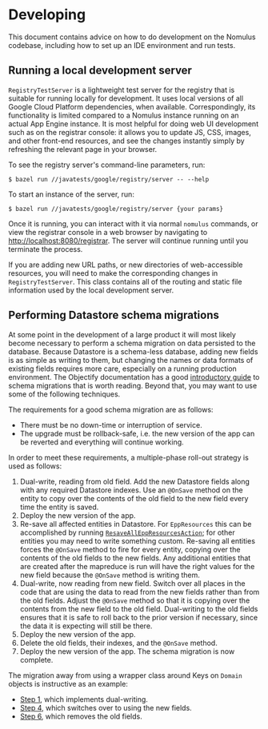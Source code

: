 # Developing

This document contains advice on how to do development on the Nomulus codebase,
including how to set up an IDE environment and run tests.

## Running a local development server

`RegistryTestServer` is a lightweight test server for the registry that is
suitable for running locally for development. It uses local versions of all
Google Cloud Platform dependencies, when available. Correspondingly, its
functionality is limited compared to a Nomulus instance running on an actual App
Engine instance. It is most helpful for doing web UI development such as on the
registrar console: it allows you to update JS, CSS, images, and other front-end
resources, and see the changes instantly simply by refreshing the relevant page
in your browser.

To see the registry server's command-line parameters, run:

```shell
$ bazel run //javatests/google/registry/server -- --help
```

To start an instance of the server, run:

```shell
$ bazel run //javatests/google/registry/server {your params}
```

Once it is running, you can interact with it via normal `nomulus` commands, or
view the registrar console in a web browser by navigating to
[http://localhost:8080/registrar](http://localhost:8080/registrar). The server
will continue running until you terminate the process.

If you are adding new URL paths, or new directories of web-accessible resources,
you will need to make the corresponding changes in `RegistryTestServer`. This
class contains all of the routing and static file information used by the local
development server.

## Performing Datastore schema migrations

At some point in the development of a large product it will most likely become
necessary to perform a schema migration on data persisted to the database.
Because Datastore is a schema-less database, adding new fields is as simple as
writing to them, but changing the names or data formats of existing fields
requires more care, especially on a running production environment. The
Objectify documentation has a good [introductory
guide](https://github.com/objectify/objectify/wiki/SchemaMigration) to schema
migrations that is worth reading. Beyond that, you may want to use some of the
following techniques.

The requirements for a good schema migration are as follows:

*   There must be no down-time or interruption of service.
*   The upgrade must be rollback-safe, i.e. the new version of the app can be
    reverted and everything will continue working.

In order to meet these requirements, a multiple-phase roll-out strategy is used
as follows:

1.  Dual-write, reading from old field. Add the new Datastore fields along with
    any required Datastore indexes. Use an `@OnSave` method on the entity to
    copy over the contents of the old field to the new field every time the
    entity is saved.
2.  Deploy the new version of the app.
3.  Re-save all affected entities in Datastore. For `EppResources` this can be
    accomplished by running
    [`ResaveAllEppResourcesAction`](https://github.com/google/nomulus/blob/master/java/google/registry/tools/server/ResaveAllEppResourcesAction.java);
    for other entities you may need to write something custom. Re-saving all
    entities forces the `@OnSave` method to fire for every entity, copying over
    the contents of the old fields to the new fields. Any additional entities
    that are created after the mapreduce is run will have the right values for
    the new field because the `@OnSave` method is writing them.
4.  Dual-write, now reading from new field. Switch over all places in the code
    that are using the data to read from the new fields rather than from the old
    fields. Adjust the `@OnSave` method so that it is copying over the contents
    from the new field to the old field. Dual-writing to the old fields ensures
    that it is safe to roll back to the prior version if necessary, since the
    data it is expecting will still be there.
5.  Deploy the new version of the app.
6.  Delete the old fields, their indexes, and the `@OnSave` method.
7.  Deploy the new version of the app. The schema migration is now complete.

The migration away from using a wrapper class around Keys on `Domain`
objects is instructive as an example:

*   [Step
    1](https://github.com/google/nomulus/commit/861fd60d2cb408ba2f9570d3881d316475b728c2),
    which implements dual-writing.
*   [Step
    4](https://github.com/google/nomulus/commit/361a53a3c985c14539e5ec1a31cf4ad192f67a5d),
    which switches over to using the new fields.
*   [Step
    6](https://github.com/google/nomulus/commit/780a5add78e735589f25f736059c29e9faf9aef5),
    which removes the old fields.
